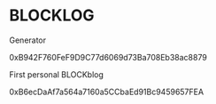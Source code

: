# BLOCKLOG

Generator

0xB942F760FeF9D9C77d6069d73Ba708Eb38ac8879


First personal BLOCKblog

0xB6ecDaAf7a564a7160a5CCbaEd91Bc9459657FEA 
